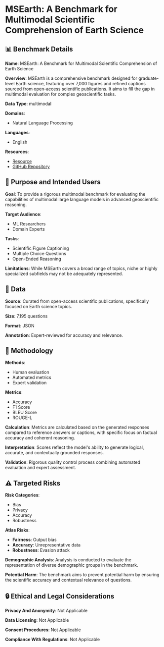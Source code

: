 # MSEarth: A Benchmark for Multimodal Scientific Comprehension of Earth Science

## 📊 Benchmark Details

**Name**: MSEarth: A Benchmark for Multimodal Scientific Comprehension of Earth Science

**Overview**: MSEarth is a comprehensive benchmark designed for graduate-level Earth science, featuring over 7,000 figures and refined captions sourced from open-access scientific publications. It aims to fill the gap in multimodal evaluation for complex geoscientific tasks.

**Data Type**: multimodal

**Domains**:
- Natural Language Processing

**Languages**:
- English

**Resources**:
- [Resource](https://huggingface.co/MSEarth)
- [GitHub Repository](https://github.com/xiangyu-mm/MSEarth)

## 🎯 Purpose and Intended Users

**Goal**: To provide a rigorous multimodal benchmark for evaluating the capabilities of multimodal large language models in advanced geoscientific reasoning.

**Target Audience**:
- ML Researchers
- Domain Experts

**Tasks**:
- Scientific Figure Captioning
- Multiple Choice Questions
- Open-Ended Reasoning

**Limitations**: While MSEarth covers a broad range of topics, niche or highly specialized subfields may not be adequately represented.

## 💾 Data

**Source**: Curated from open-access scientific publications, specifically focused on Earth science topics.

**Size**: 7,195 questions

**Format**: JSON

**Annotation**: Expert-reviewed for accuracy and relevance.

## 🔬 Methodology

**Methods**:
- Human evaluation
- Automated metrics
- Expert validation

**Metrics**:
- Accuracy
- F1 Score
- BLEU Score
- ROUGE-L

**Calculation**: Metrics are calculated based on the generated responses compared to reference answers or captions, with specific focus on factual accuracy and coherent reasoning.

**Interpretation**: Scores reflect the model's ability to generate logical, accurate, and contextually grounded responses.

**Validation**: Rigorous quality control process combining automated evaluation and expert assessment.

## ⚠️ Targeted Risks

**Risk Categories**:
- Bias
- Privacy
- Accuracy
- Robustness

**Atlas Risks**:
- **Fairness**: Output bias
- **Accuracy**: Unrepresentative data
- **Robustness**: Evasion attack

**Demographic Analysis**: Analysis is conducted to evaluate the representation of diverse demographic groups in the benchmark.

**Potential Harm**: The benchmark aims to prevent potential harm by ensuring the scientific accuracy and contextual relevance of questions.

## 🔒 Ethical and Legal Considerations

**Privacy And Anonymity**: Not Applicable

**Data Licensing**: Not Applicable

**Consent Procedures**: Not Applicable

**Compliance With Regulations**: Not Applicable
